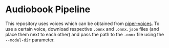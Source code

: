 # Audiobook Pipeline

This repository uses voices which can be obtained from [piper-voices](https://huggingface.co/rhasspy/piper-voices/tree/v1.0.0).
To use a certain voice, download respective `.onnx` and `.onnx.json` files (and place them next to each other) and pass the path to the `.onnx` file using the `--model-dir` parameter.
